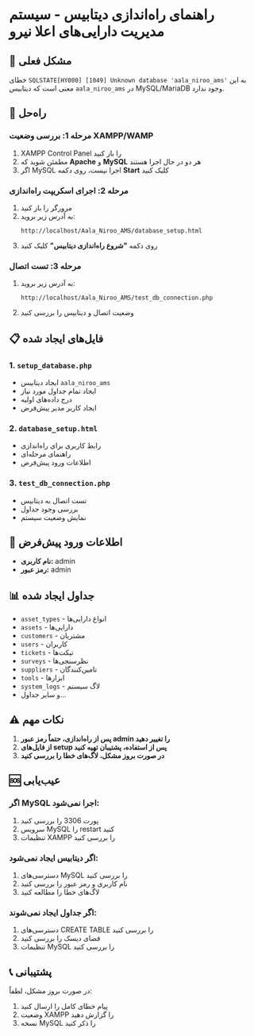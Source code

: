 # راهنمای راه‌اندازی دیتابیس - سیستم مدیریت دارایی‌های اعلا نیرو

## 🚨 مشکل فعلی
خطای `SQLSTATE[HY000] [1049] Unknown database 'aala_niroo_ams'` به این معنی است که دیتابیس `aala_niroo_ams` در MySQL/MariaDB وجود ندارد.

## 🔧 راه‌حل

### مرحله 1: بررسی وضعیت XAMPP/WAMP
1. XAMPP Control Panel را باز کنید
2. مطمئن شوید که **Apache** و **MySQL** هر دو در حال اجرا هستند
3. اگر MySQL اجرا نیست، روی دکمه **Start** کلیک کنید

### مرحله 2: اجرای اسکریپت راه‌اندازی
1. مرورگر را باز کنید
2. به آدرس زیر بروید:
   ```
   http://localhost/Aala_Niroo_AMS/database_setup.html
   ```
3. روی دکمه **"شروع راه‌اندازی دیتابیس"** کلیک کنید

### مرحله 3: تست اتصال
1. به آدرس زیر بروید:
   ```
   http://localhost/Aala_Niroo_AMS/test_db_connection.php
   ```
2. وضعیت اتصال و دیتابیس را بررسی کنید

## 📋 فایل‌های ایجاد شده

### 1. `setup_database.php`
- ایجاد دیتابیس `aala_niroo_ams`
- ایجاد تمام جداول مورد نیاز
- درج داده‌های اولیه
- ایجاد کاربر مدیر پیش‌فرض

### 2. `database_setup.html`
- رابط کاربری برای راه‌اندازی
- راهنمای مرحله‌ای
- اطلاعات ورود پیش‌فرض

### 3. `test_db_connection.php`
- تست اتصال به دیتابیس
- بررسی وجود جداول
- نمایش وضعیت سیستم

## 🔑 اطلاعات ورود پیش‌فرض
- **نام کاربری:** admin
- **رمز عبور:** admin

## 📊 جداول ایجاد شده
- `asset_types` - انواع دارایی‌ها
- `assets` - دارایی‌ها
- `customers` - مشتریان
- `users` - کاربران
- `tickets` - تیکت‌ها
- `surveys` - نظرسنجی‌ها
- `suppliers` - تامین‌کنندگان
- `tools` - ابزارها
- `system_logs` - لاگ سیستم
- و سایر جداول...

## ⚠️ نکات مهم
1. **پس از راه‌اندازی، حتماً رمز عبور admin را تغییر دهید**
2. **از فایل‌های setup پس از استفاده، پشتیبان تهیه کنید**
3. **در صورت بروز مشکل، لاگ‌های خطا را بررسی کنید**

## 🆘 عیب‌یابی

### اگر MySQL اجرا نمی‌شود:
1. پورت 3306 را بررسی کنید
2. سرویس MySQL را restart کنید
3. تنظیمات XAMPP را بررسی کنید

### اگر دیتابیس ایجاد نمی‌شود:
1. دسترسی‌های MySQL را بررسی کنید
2. نام کاربری و رمز عبور را بررسی کنید
3. لاگ‌های خطا را مطالعه کنید

### اگر جداول ایجاد نمی‌شوند:
1. دسترسی‌های CREATE TABLE را بررسی کنید
2. فضای دیسک را بررسی کنید
3. تنظیمات MySQL را بررسی کنید

## 📞 پشتیبانی
در صورت بروز مشکل، لطفاً:
1. پیام خطای کامل را ارسال کنید
2. وضعیت XAMPP را گزارش دهید
3. نسخه MySQL را ذکر کنید